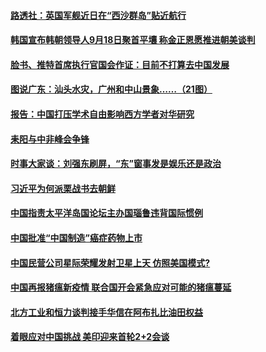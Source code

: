 #### [路透社：英国军舰近日在“西沙群岛”贴近航行](../pages/zyyyoeqqvi/4559910.md) 

#### [韩国宣布韩朝领导人9月18日聚首平壤 称金正恩愿推进朝美谈判](../pages/zyyyoeqqvi/4559888.md) 

#### [脸书、推特首席执行官国会作证：目前不打算去中国发展](../pages/zyyyoeqqvi/4559869.md) 

#### [图说广东：汕头水灾，广州和中山景象……（21图）](../pages/zyyyoeqqvi/4508904.md) 

#### [报告：中国打压学术自由影响西方学者对华研究](../pages/zyyyoeqqvi/4559100.md) 

#### [耒阳与中非峰会争锋](../pages/zyyyoeqqvi/4558921.md) 

#### [时事大家谈：刘强东刷屏，“东”窗事发是娱乐还是政治](../pages/zyyyoeqqvi/4558789.md) 

#### [习近平为何派栗战书去朝鲜](../pages/zyyyoeqqvi/4558681.md) 

#### [中国指责太平洋岛国论坛主办国瑙鲁违背国际惯例](../pages/zyyyoeqqvi/4558623.md) 

#### [中国批准“中国制造”癌症药物上市](../pages/zyyyoeqqvi/4558572.md) 

#### [中国民营公司星际荣耀发射卫星上天 仿照美国模式?](../pages/zyyyoeqqvi/4558567.md) 

#### [中国再报猪瘟新疫情 联合国开会紧急应对可能的猪瘟蔓延](../pages/zyyyoeqqvi/4558494.md) 

#### [北方工业和恒力谈判接手华信在阿布扎比油田权益](../pages/zyyyoeqqvi/4558417.md) 

#### [着眼应对中国挑战 美印迎来首轮2+2会谈](../pages/zyyyoeqqvi/4558320.md) 

